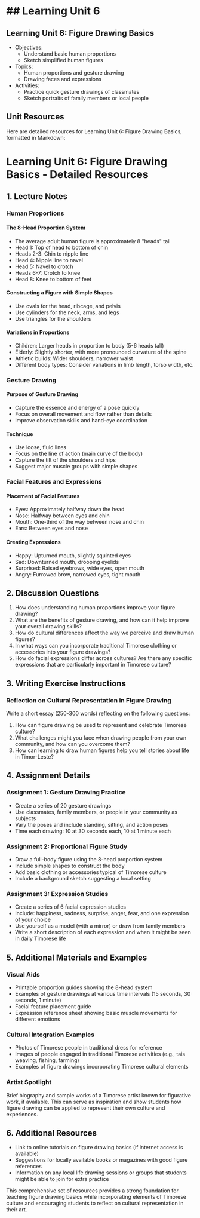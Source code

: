 # ## Learning Unit 6

## Learning Unit 6: Figure Drawing Basics
- Objectives:
  * Understand basic human proportions
  * Sketch simplified human figures
- Topics:
  * Human proportions and gesture drawing
  * Drawing faces and expressions
- Activities:
  * Practice quick gesture drawings of classmates
  * Sketch portraits of family members or local people

## Unit Resources

Here are detailed resources for Learning Unit 6: Figure Drawing Basics, formatted in Markdown:

# Learning Unit 6: Figure Drawing Basics - Detailed Resources

## 1. Lecture Notes

### Human Proportions

#### The 8-Head Proportion System
- The average adult human figure is approximately 8 "heads" tall
- Head 1: Top of head to bottom of chin
- Heads 2-3: Chin to nipple line
- Head 4: Nipple line to navel
- Head 5: Navel to crotch
- Heads 6-7: Crotch to knee
- Head 8: Knee to bottom of feet

#### Constructing a Figure with Simple Shapes
- Use ovals for the head, ribcage, and pelvis
- Use cylinders for the neck, arms, and legs
- Use triangles for the shoulders

#### Variations in Proportions
- Children: Larger heads in proportion to body (5-6 heads tall)
- Elderly: Slightly shorter, with more pronounced curvature of the spine
- Athletic builds: Wider shoulders, narrower waist
- Different body types: Consider variations in limb length, torso width, etc.

### Gesture Drawing

#### Purpose of Gesture Drawing
- Capture the essence and energy of a pose quickly
- Focus on overall movement and flow rather than details
- Improve observation skills and hand-eye coordination

#### Technique
- Use loose, fluid lines
- Focus on the line of action (main curve of the body)
- Capture the tilt of the shoulders and hips
- Suggest major muscle groups with simple shapes

### Facial Features and Expressions

#### Placement of Facial Features
- Eyes: Approximately halfway down the head
- Nose: Halfway between eyes and chin
- Mouth: One-third of the way between nose and chin
- Ears: Between eyes and nose

#### Creating Expressions
- Happy: Upturned mouth, slightly squinted eyes
- Sad: Downturned mouth, drooping eyelids
- Surprised: Raised eyebrows, wide eyes, open mouth
- Angry: Furrowed brow, narrowed eyes, tight mouth

## 2. Discussion Questions

1. How does understanding human proportions improve your figure drawing?
2. What are the benefits of gesture drawing, and how can it help improve your overall drawing skills?
3. How do cultural differences affect the way we perceive and draw human figures?
4. In what ways can you incorporate traditional Timorese clothing or accessories into your figure drawings?
5. How do facial expressions differ across cultures? Are there any specific expressions that are particularly important in Timorese culture?

## 3. Writing Exercise Instructions

### Reflection on Cultural Representation in Figure Drawing

Write a short essay (250-300 words) reflecting on the following questions:

1. How can figure drawing be used to represent and celebrate Timorese culture?
2. What challenges might you face when drawing people from your own community, and how can you overcome them?
3. How can learning to draw human figures help you tell stories about life in Timor-Leste?

## 4. Assignment Details

### Assignment 1: Gesture Drawing Practice

- Create a series of 20 gesture drawings
- Use classmates, family members, or people in your community as subjects
- Vary the poses and include standing, sitting, and action poses
- Time each drawing: 10 at 30 seconds each, 10 at 1 minute each

### Assignment 2: Proportional Figure Study

- Draw a full-body figure using the 8-head proportion system
- Include simple shapes to construct the body
- Add basic clothing or accessories typical of Timorese culture
- Include a background sketch suggesting a local setting

### Assignment 3: Expression Studies

- Create a series of 6 facial expression studies
- Include: happiness, sadness, surprise, anger, fear, and one expression of your choice
- Use yourself as a model (with a mirror) or draw from family members
- Write a short description of each expression and when it might be seen in daily Timorese life

## 5. Additional Materials and Examples

### Visual Aids

- Printable proportion guides showing the 8-head system
- Examples of gesture drawings at various time intervals (15 seconds, 30 seconds, 1 minute)
- Facial feature placement guide
- Expression reference sheet showing basic muscle movements for different emotions

### Cultural Integration Examples

- Photos of Timorese people in traditional dress for reference
- Images of people engaged in traditional Timorese activities (e.g., tais weaving, fishing, farming)
- Examples of figure drawings incorporating Timorese cultural elements

### Artist Spotlight

Brief biography and sample works of a Timorese artist known for figurative work, if available. This can serve as inspiration and show students how figure drawing can be applied to represent their own culture and experiences.

## 6. Additional Resources

- Link to online tutorials on figure drawing basics (if internet access is available)
- Suggestions for locally available books or magazines with good figure references
- Information on any local life drawing sessions or groups that students might be able to join for extra practice

This comprehensive set of resources provides a strong foundation for teaching figure drawing basics while incorporating elements of Timorese culture and encouraging students to reflect on cultural representation in their art.